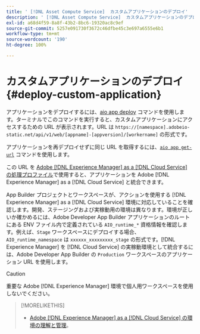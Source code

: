 ```yaml
---
title: ' [!DNL Asset Compute Service]  カスタムアプリケーションのデプロイ'
description: ' [!DNL Asset Compute Service]  カスタムアプリケーションのデプロイ。'
exl-id: a68d4f59-8a8f-43b2-8bc6-19320ac8c9ef
source-git-commit: 5257e091730f3672c46dfbe45c3e697a6555e6b1
workflow-type: tm+mt
source-wordcount: '190'
ht-degree: 100%

---
```


# カスタムアプリケーションのデプロイ {#deploy-custom-application}

アプリケーションをデプロイするには、[aio app deploy](https://github.com/adobe/aio-cli#aio-appdeploy) コマンドを使用します。ターミナルでこのコマンドを実行すると、カスタムアプリケーションにアクセスするための URL が表示されます。URL は `https://[namespace].adobeio-static.net/api/v1/web/[appname]-[appversion]/[workername]` の形式です。

アプリケーションを再デプロイせずに同じ URL を取得するには、[`aio app get-url`](https://github.com/adobe/aio-cli#aio-app-get-url-action) コマンドを使用します。

この URL を [Adobe  [!DNL Experience Manager]  as a  [!DNL Cloud Service] の処理プロファイル](https://experienceleague.adobe.com/docs/experience-manager-cloud-service/assets/manage/asset-microservices-configure-and-use.html?lang=ja)で使用すると、アプリケーションを Adobe [!DNL Experience Manager] as a [!DNL Cloud Service] と統合できます。

App Builder プロジェクトとワークスペースが、アクションを使用する [!DNL Experience Manager] as a [!DNL Cloud Service] 環境に対応していることを確認します。開発、ステージングおよび実稼動用の環境は異なります。環境が正しいか確かめるには、Adobe Developer App Builder アプリケーションのルートにある ENV ファイル内で定義されている `AIO_runtime_*` 資格情報を確認します。例えば、`Stage` ワークスペースにデプロイする場合、`AIO_runtime_namespace` は `xxxxxx_xxxxxxxxx_stage` の形式です。[!DNL Experience Manager] を [!DNL Cloud Service] の実稼動環境として統合するには、Adobe Developer App Builder の `Production` ワークスペースのアプリケーション URL を使用します。

>[!CAUTION]
>
>重要な Adobe [!DNL Experience Manager] 環境で個人用ワークスペースを使用しないでください。

>[!MORELIKETHIS]
>
>* [Adobe  [!DNL Experience Manager]  as a  [!DNL Cloud Service] の環境の理解と管理](https://experienceleague.adobe.com/docs/experience-manager-cloud-service/implementing/using-cloud-manager/manage-environments.html?lang=ja)。
